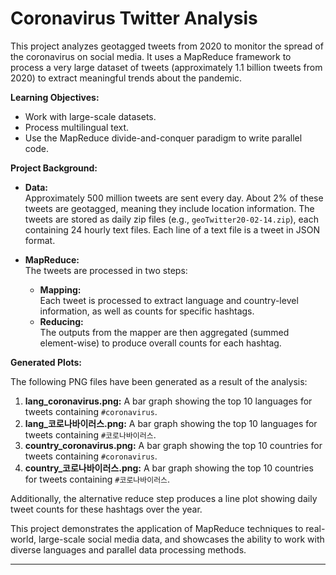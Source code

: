 Coronavirus Twitter Analysis
============================

This project analyzes geotagged tweets from 2020 to monitor the spread of the coronavirus on social media. It uses a MapReduce framework to process a very large dataset of tweets (approximately 1.1 billion tweets from 2020) to extract meaningful trends about the pandemic. 

**Learning Objectives:**
- Work with large-scale datasets.
- Process multilingual text.
- Use the MapReduce divide-and-conquer paradigm to write parallel code.

**Project Background:**

- **Data:**  
  Approximately 500 million tweets are sent every day. About 2% of these tweets are geotagged, meaning they include location information. The tweets are stored as daily zip files (e.g., `geoTwitter20-02-14.zip`), each containing 24 hourly text files. Each line of a text file is a tweet in JSON format.

- **MapReduce:**  
  The tweets are processed in two steps:
  - **Mapping:**  
    Each tweet is processed to extract language and country-level information, as well as counts for specific hashtags.
  - **Reducing:**  
    The outputs from the mapper are then aggregated (summed element-wise) to produce overall counts for each hashtag.

**Generated Plots:**

The following PNG files have been generated as a result of the analysis:
1. **lang_coronavirus.png:** A bar graph showing the top 10 languages for tweets containing `#coronavirus`.
2. **lang_코로나바이러스.png:** A bar graph showing the top 10 languages for tweets containing `#코로나바이러스`.
3. **country_coronavirus.png:** A bar graph showing the top 10 countries for tweets containing `#coronavirus`.
4. **country_코로나바이러스.png:** A bar graph showing the top 10 countries for tweets containing `#코로나바이러스`.

Additionally, the alternative reduce step produces a line plot showing daily tweet counts for these hashtags over the year.

This project demonstrates the application of MapReduce techniques to real-world, large-scale social media data, and showcases the ability to work with diverse languages and parallel data processing methods.

---
